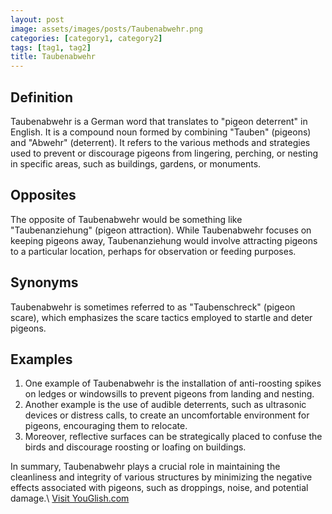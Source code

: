 ```yaml
---
layout: post
image: assets/images/posts/Taubenabwehr.png
categories: [category1, category2]
tags: [tag1, tag2]
title: Taubenabwehr
---
```


## Definition

Taubenabwehr is a German word that translates to "pigeon deterrent" in English. It is a compound noun formed by combining "Tauben" (pigeons) and "Abwehr" (deterrent). It refers to the various methods and strategies used to prevent or discourage pigeons from lingering, perching, or nesting in specific areas, such as buildings, gardens, or monuments.

## Opposites

The opposite of Taubenabwehr would be something like "Taubenanziehung" (pigeon attraction). While Taubenabwehr focuses on keeping pigeons away, Taubenanziehung would involve attracting pigeons to a particular location, perhaps for observation or feeding purposes.

## Synonyms

Taubenabwehr is sometimes referred to as "Taubenschreck" (pigeon scare), which emphasizes the scare tactics employed to startle and deter pigeons.

## Examples

1. One example of Taubenabwehr is the installation of anti-roosting spikes on ledges or windowsills to prevent pigeons from landing and nesting.
2. Another example is the use of audible deterrents, such as ultrasonic devices or distress calls, to create an uncomfortable environment for pigeons, encouraging them to relocate.
3. Moreover, reflective surfaces can be strategically placed to confuse the birds and discourage roosting or loafing on buildings.

In summary, Taubenabwehr plays a crucial role in maintaining the cleanliness and integrity of various structures by minimizing the negative effects associated with pigeons, such as droppings, noise, and potential damage.\ <a id="yg-widget-0" class="youglish-widget" data-query="Taubenabwehr" data-lang="german" data-components="8412" data-auto-start="0" data-bkg-color="theme_light" data-title="How%20to%20pronounce%20Taubenabwehr%20in%20German"  rel="nofollow" href="https://youglish.com">Visit YouGlish.com</a><script async src="https://youglish.com/public/emb/widget.js" charset="utf-8"></script>